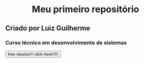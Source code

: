 <h1 align= "center">Meu primeiro repositório</h1>
<h2 align"center"> Criado por Luiz Guilherme</h2>
<h3 align"center"> Curso técnico em desenvolvimento de sistemas</h3>
<button align"center"> free vbucks!!! click here!!!!! </button>

